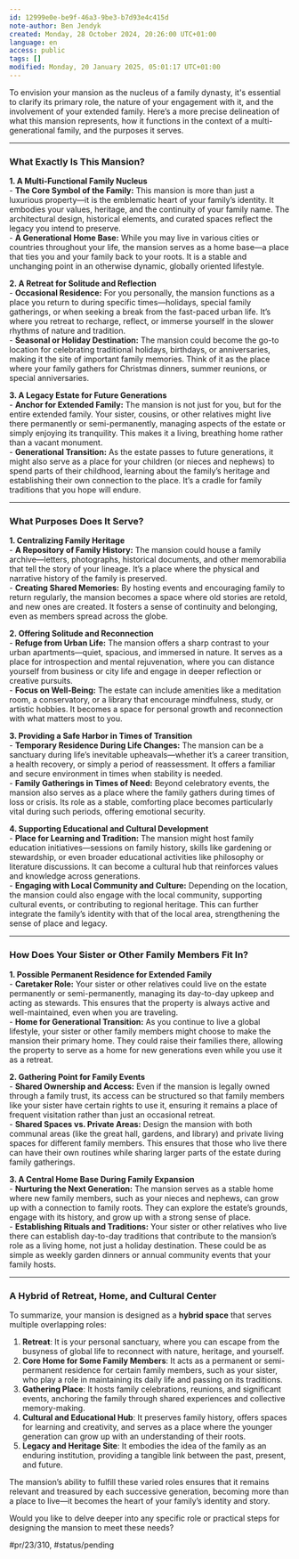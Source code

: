 ```yaml
---
id: 12999e0e-be9f-46a3-9be3-b7d93e4c415d
note-author: Ben Jendyk
created: Monday, 28 October 2024, 20:26:00 UTC+01:00
language: en
access: public
tags: []
modified: Monday, 20 January 2025, 05:01:17 UTC+01:00
---
```


To envision your mansion as the nucleus of a family dynasty, it's essential to clarify its primary role, the nature of your engagement with it, and the involvement of your extended family. Here’s a more precise delineation of what this mansion represents, how it functions in the context of a multi-generational family, and the purposes it serves.

---

### **What Exactly Is This Mansion?**

**1. A Multi-Functional Family Nucleus**  
	- **The Core Symbol of the Family:** This mansion is more than just a luxurious property—it is the emblematic heart of your family’s identity. It embodies your values, heritage, and the continuity of your family name. The architectural design, historical elements, and curated spaces reflect the legacy you intend to preserve.  
	- **A Generational Home Base:** While you may live in various cities or countries throughout your life, the mansion serves as a home base—a place that ties you and your family back to your roots. It is a stable and unchanging point in an otherwise dynamic, globally oriented lifestyle.

**2. A Retreat for Solitude and Reflection**  
	- **Occasional Residence:** For you personally, the mansion functions as a place you return to during specific times—holidays, special family gatherings, or when seeking a break from the fast-paced urban life. It’s where you retreat to recharge, reflect, or immerse yourself in the slower rhythms of nature and tradition.  
	- **Seasonal or Holiday Destination:** The mansion could become the go-to location for celebrating traditional holidays, birthdays, or anniversaries, making it the site of important family memories. Think of it as the place where your family gathers for Christmas dinners, summer reunions, or special anniversaries.

**3. A Legacy Estate for Future Generations**  
	- **Anchor for Extended Family:** The mansion is not just for you, but for the entire extended family. Your sister, cousins, or other relatives might live there permanently or semi-permanently, managing aspects of the estate or simply enjoying its tranquility. This makes it a living, breathing home rather than a vacant monument.  
	- **Generational Transition:** As the estate passes to future generations, it might also serve as a place for your children (or nieces and nephews) to spend parts of their childhood, learning about the family’s heritage and establishing their own connection to the place. It’s a cradle for family traditions that you hope will endure.

---

### **What Purposes Does It Serve?**

**1. Centralizing Family Heritage**  
	- **A Repository of Family History:** The mansion could house a family archive—letters, photographs, historical documents, and other memorabilia that tell the story of your lineage. It’s a place where the physical and narrative history of the family is preserved.  
	- **Creating Shared Memories:** By hosting events and encouraging family to return regularly, the mansion becomes a space where old stories are retold, and new ones are created. It fosters a sense of continuity and belonging, even as members spread across the globe.

**2. Offering Solitude and Reconnection**  
	- **Refuge from Urban Life:** The mansion offers a sharp contrast to your urban apartments—quiet, spacious, and immersed in nature. It serves as a place for introspection and mental rejuvenation, where you can distance yourself from business or city life and engage in deeper reflection or creative pursuits.  
	- **Focus on Well-Being:** The estate can include amenities like a meditation room, a conservatory, or a library that encourage mindfulness, study, or artistic hobbies. It becomes a space for personal growth and reconnection with what matters most to you.

**3. Providing a Safe Harbor in Times of Transition**  
	- **Temporary Residence During Life Changes:** The mansion can be a sanctuary during life’s inevitable upheavals—whether it’s a career transition, a health recovery, or simply a period of reassessment. It offers a familiar and secure environment in times when stability is needed.  
	- **Family Gatherings in Times of Need:** Beyond celebratory events, the mansion also serves as a place where the family gathers during times of loss or crisis. Its role as a stable, comforting place becomes particularly vital during such periods, offering emotional security.

**4. Supporting Educational and Cultural Development**  
	- **Place for Learning and Tradition:** The mansion might host family education initiatives—sessions on family history, skills like gardening or stewardship, or even broader educational activities like philosophy or literature discussions. It can become a cultural hub that reinforces values and knowledge across generations.  
	- **Engaging with Local Community and Culture:** Depending on the location, the mansion could also engage with the local community, supporting cultural events, or contributing to regional heritage. This can further integrate the family’s identity with that of the local area, strengthening the sense of place and legacy.

---

### **How Does Your Sister or Other Family Members Fit In?**

**1. Possible Permanent Residence for Extended Family**  
	- **Caretaker Role:** Your sister or other relatives could live on the estate permanently or semi-permanently, managing its day-to-day upkeep and acting as stewards. This ensures that the property is always active and well-maintained, even when you are traveling.  
	- **Home for Generational Transition:** As you continue to live a global lifestyle, your sister or other family members might choose to make the mansion their primary home. They could raise their families there, allowing the property to serve as a home for new generations even while you use it as a retreat.

**2. Gathering Point for Family Events**  
	- **Shared Ownership and Access:** Even if the mansion is legally owned through a family trust, its access can be structured so that family members like your sister have certain rights to use it, ensuring it remains a place of frequent visitation rather than just an occasional retreat.  
	- **Shared Spaces vs. Private Areas:** Design the mansion with both communal areas (like the great hall, gardens, and library) and private living spaces for different family members. This ensures that those who live there can have their own routines while sharing larger parts of the estate during family gatherings.

**3. A Central Home Base During Family Expansion**  
	- **Nurturing the Next Generation:** The mansion serves as a stable home where new family members, such as your nieces and nephews, can grow up with a connection to family roots. They can explore the estate’s grounds, engage with its history, and grow up with a strong sense of place.  
	- **Establishing Rituals and Traditions:** Your sister or other relatives who live there can establish day-to-day traditions that contribute to the mansion’s role as a living home, not just a holiday destination. These could be as simple as weekly garden dinners or annual community events that your family hosts.

---

### **A Hybrid of Retreat, Home, and Cultural Center**

To summarize, your mansion is designed as a **hybrid space** that serves multiple overlapping roles:

1. **Retreat**: It is your personal sanctuary, where you can escape from the busyness of global life to reconnect with nature, heritage, and yourself.
2. **Core Home for Some Family Members**: It acts as a permanent or semi-permanent residence for certain family members, such as your sister, who play a role in maintaining its daily life and passing on its traditions.
3. **Gathering Place**: It hosts family celebrations, reunions, and significant events, anchoring the family through shared experiences and collective memory-making.
4. **Cultural and Educational Hub**: It preserves family history, offers spaces for learning and creativity, and serves as a place where the younger generation can grow up with an understanding of their roots.
5. **Legacy and Heritage Site**: It embodies the idea of the family as an enduring institution, providing a tangible link between the past, present, and future.

The mansion’s ability to fulfill these varied roles ensures that it remains relevant and treasured by each successive generation, becoming more than a place to live—it becomes the heart of your family’s identity and story.

Would you like to delve deeper into any specific role or practical steps for designing the mansion to meet these needs?


#pr/23/310, #status/pending